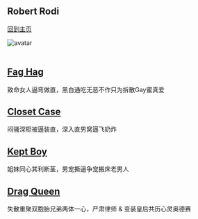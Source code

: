 ## Robert Rodi
[回到主页](https://boheme130.github.io/Fiction.git.io/)

![avatar](https://ksr-ugc.imgix.net/assets/002/065/127/b8920f5e1acc509d53846196e8a3ee8d_original.jpg?ixlib=rb-4.0.2&w=680&fit=max&v=1401248651&gif-q=50&q=92&s=a1338a11e9eaa997535ed72fbffda4a0)
<br>
<br>

## [Fag Hag](https://boheme130.github.io/FagHag/) <br>
致命女人逼弯做直，黑白通吃无恶不作只为拆散Gay蜜真爱
<br>


## [Closet Case](https://boheme130.github.io/ClosetCase/) <br>
闷骚深柜被逼装直，深入直男窝逼飞奶炸
<br>


## [Kept Boy](https://boheme130.github.io/KeptBoy/) <br>
姐妹同心其利断茎，男宠撕逼争宠搬床老男人
<br>

## [Drag Queen]( https://boheme130.github.io/DragQueen/) <br>
失散重聚双胞胎兄弟两体一心，严肃律师 & 变装皇后共历心灵奥德赛
<br>

